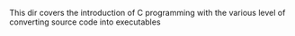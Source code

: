 This dir covers the introduction of C programming with the various level of converting source code into executables
